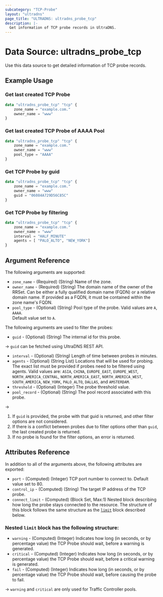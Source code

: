 ```yaml
---
subcategory: "TCP-Probe"
layout: "ultradns"
page_title: "ULTRADNS: ultradns_probe_tcp"
description: |-
  Get information of TCP probe records in UltraDNS.
---
```


# Data Source: ultradns_probe_tcp

Use this data source to get detailed information of TCP probe records.

## Example Usage

### Get last created TCP Probe

```terraform
data "ultradns_probe_tcp" "tcp" {
    zone_name = "example.com."
    owner_name = "www"
}
```

### Get last created TCP Probe of AAAA Pool

```terraform
data "ultradns_probe_tcp" "tcp" {
    zone_name = "example.com."
    owner_name = "www"
    pool_type = "AAAA"
}
```

### Get TCP Probe by guid

```terraform
data "ultradns_probe_tcp" "tcp" {
    zone_name = "example.com."
    owner_name = "www"
    guid = "06084A729D56C85C"
}
```

### Get TCP Probe by filtering

```terraform
data "ultradns_probe_tcp" "tcp" {
    zone_name = "example.com."
    owner_name = "www"
    interval = "HALF_MINUTE"
	agents = [ "PALO_ALTO", "NEW_YORK"]
}
```

## Argument Reference

The following arguments are supported:

* `zone_name` - (Required) (String) Name of the zone.
* `owner_name` - (Required) (String) The domain name of the owner of the RRSet. Can be either a fully qualified domain name (FQDN) or a relative domain name. If provided as a FQDN, it must be contained within the zone name's FQDN.
* `pool_type` - (Optional) (String) Pool type of the probe. Valid values are `A`, `AAAA`.</br>Default value set to `A`.

The following arguments are used to filter the probes:

* `guid` - (Optional) (String) The internal id for this probe.

-> `guid` can be fetched using UltraDNS REST API.

* `interval` - (Optional) (String) Length of time between probes in minutes.
* `agents` - (Optional) (String List) Locations that will be used for probing. The exact list must be provided if probes need to be filtered using agents. Valid values are: `ASIA`, `CHINA`, `EUROPE_EAST`, `EUROPE_WEST`, `NORTH_AMERICA_CENTRAL`, `NORTH_AMERICA_EAST`, `NORTH_AMERICA_WEST`, `SOUTH_AMERICA`, `NEW_YORK`, `PALO_ALTO`, `DALLAS`, and `AMSTERDAM`.
* `threshold` - (Optional) (Integer) The probe threshold value.
* `pool_record` - (Optional) (String) The pool record associated with this probe.

->
1) If `guid` is provided, the probe with that guid is returned, and other filter options are not considered.</br>
2) If there is a conflict between probes due to filter options other than `guid`, the last created probe is returned.</br>
3) If no probe is found for the filter options, an error is returned.

## Attributes Reference

In addition to all of the arguments above, the following attributes are exported:

* `port` - (Computed) (Integer) TCP port number to connect to. Default value set to 80.
* `control_ip` - (Computed) (String) The target IP address of the TCP probe.
* `connect_limit` - (Computed) (Block Set, Max:1) Nested block describing how long the probe stays connected to the resource. The structure of this block follows the same structure as the [`limit`](#nested-limit-block-has-the-following-structure) block described below.

### Nested `limit` block has the following structure:

* `warning` - (Computed) (Integer) Indicates how long (in seconds, or by percentage value) the TCP Probe should wait, before a warning is generated.
* `critical` - (Computed) (Integer) Indicates how long (in seconds, or by percentage value) the TCP  Probe should wait, before a critical warning is generated.
* `fail` - (Computed) (Integer) Indicates how long (in seconds, or by percentage value) the TCP Probe should wait, before causing the probe to fail.

-> `warning` and `critical` are only used for Traffic Controller pools.

